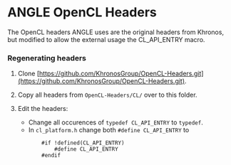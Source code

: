 # ANGLE OpenCL Headers

The OpenCL headers ANGLE uses are the original headers from Khronos, but modified to allow the external usage the CL_API_ENTRY macro.

### Regenerating headers

1. Clone [https://github.com/KhronosGroup/OpenCL-Headers.git](https://github.com/KhronosGroup/OpenCL-Headers.git).
1. Copy all headers from `OpenCL-Headers/CL/` over to this folder.
1. Edit the headers:

   * Change all occurences of `typedef CL_API_ENTRY` to `typedef`.
   * In `cl_platform.h` change both `#define CL_API_ENTRY` to
        ```
            #if !defined(CL_API_ENTRY)
                #define CL_API_ENTRY
            #endif
        ```
